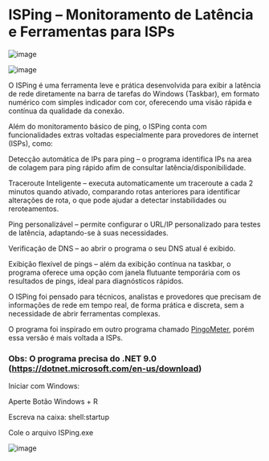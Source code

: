 #  **ISPing – Monitoramento de Latência e Ferramentas para ISPs**

![image](https://github.com/user-attachments/assets/b7b0bd79-9929-4ec0-8a35-65e68dc3d53d)

![image](https://github.com/user-attachments/assets/49b464bd-1f87-4dff-82de-02e753e22488)



   O ISPing é uma ferramenta leve e prática desenvolvida para exibir a latência de rede diretamente na barra de tarefas do Windows (Taskbar), em formato numérico com simples indicador com cor, oferecendo uma visão rápida e contínua da qualidade da conexão.

   Além do monitoramento básico de ping, o ISPing conta com funcionalidades extras voltadas especialmente para provedores de internet (ISPs), como:

   Detecção automática de IPs para ping – o programa identifica IPs na area de colagem para ping rápido afim de consultar latência/disponibilidade.

   Traceroute Inteligente – executa automaticamente um traceroute a cada 2 minutos quando ativado, comparando rotas anteriores para identificar alterações de rota, o que pode ajudar a detectar instabilidades ou reroteamentos.

   Ping personalizável – permite configurar o URL/IP personalizado para testes de latência, adaptando-se à suas necessidades.

   Verificação de DNS – ao abrir o programa o seu DNS atual é exibido.

   Exibição flexível de pings – além da exibição contínua na taskbar, o programa oferece uma opção com janela flutuante temporária com os resultados de pings, ideal para diagnósticos rápidos.

   O ISPing foi pensado para técnicos, analistas e provedores que precisam de informações de rede em tempo real, de forma prática e discreta, sem a necessidade de abrir ferramentas complexas.

   O programa foi inspirado em outro programa chamado [PingoMeter](https://github.com/EFLFE/PingoMeter), porém essa versão é mais voltada a ISPs.


   ### Obs: O programa precisa do .NET 9.0 (https://dotnet.microsoft.com/en-us/download)



  Iniciar com Windows:
  
   Aperte Botão Windows + R
   
   Escreva na caixa: shell:startup
    
   Cole o arquivo ISPing.exe

![image](https://github.com/user-attachments/assets/ead2bdaa-9fc6-4d96-a8d2-927e04e8f2bb)
